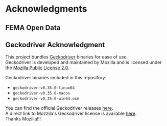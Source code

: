 # Acknowledgments

## FEMA Open Data


## Geckodriver Acknowledgment  

This project bundles [Geckodriver](https://github.com/mozilla/geckodriver) binaries for ease of use.  
Geckodriver is developed and maintained by Mozilla and is licensed under the [Mozilla Public License 2.0](https://www.mozilla.org/MPL/2.0/).  

Geckodriver binaries included in this repository:  
- `geckodriver-v0.35.0-linux64`  
- `geckodriver-v0.35.0-macos`  
- `geckodriver-v0.35.0-win64.exe`  

You can find the official Geckodriver releases [here](https://github.com/mozilla/geckodriver/releases).  
A direct link to Mozzila's Geckodriver license is available [here](https://github.com/mozilla/geckodriver/blob/master/LICENSE).  
Thanks Mozilla!!!  